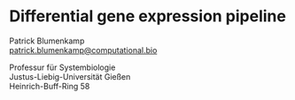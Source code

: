 # Differential gene expression pipeline

Patrick Blumenkamp<br />
patrick.blumenkamp@computational.bio<br />

Professur für Systembiologie<br />
Justus-Liebig-Universität Gießen<br />
Heinrich-Buff-Ring 58<br />